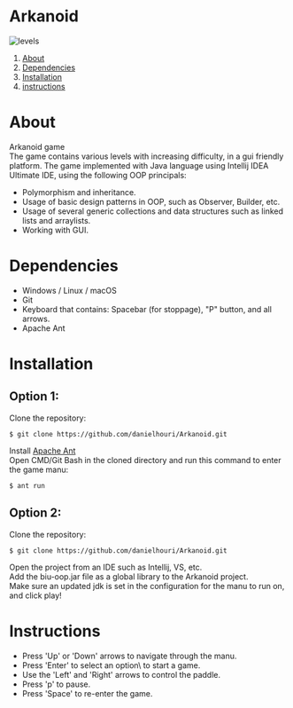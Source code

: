 # Arkanoid
![levels](https://user-images.githubusercontent.com/92430368/182669623-f9cafd7d-552d-4ce7-bbdd-8a4f9c0119f9.png)
1. <a href="#About">About</a>
2. <a href="#Dependencies">Dependencies</a>
3. <a href="#bar">Installation</a>
4. <a href="#bar">instructions</a>
# About
Arkanoid game<br>
The game contains various levels with increasing difficulty, in a gui friendly platform.
The game implemented with Java language using Intellij IDEA Ultimate IDE, using the following OOP principals:
- Polymorphism and inheritance.
- Usage of basic design patterns in OOP, such as Observer, Builder, etc.
- Usage of several generic collections and data structures such as linked lists and arraylists.
- Working with GUI.
# Dependencies
- Windows / Linux / macOS
- Git
- Keyboard that contains: Spacebar (for stoppage), "P" button, and all arrows.
- Apache Ant
# Installation
## Option 1:
 Clone the repository:<br>
 
    $ git clone https://github.com/danielhouri/Arkanoid.git
    
Install [Apache Ant](https://ant.apache.org/bindownload.cgi)<br>
Open CMD/Git Bash in the cloned directory and run this command to enter the game manu:

    $ ant run
##   Option 2:
Clone the repository:

    $ git clone https://github.com/danielhouri/Arkanoid.git
Open the project from an IDE such as Intellij, VS, etc.<br>
Add the biu-oop.jar file as a global library to the Arkanoid project.<br>
Make sure an updated jdk is set in the configuration for the manu to run on, and click play!

# Instructions
- Press 'Up' or 'Down' arrows to navigate through the manu.
- Press 'Enter' to select an option\ to start a game.
- Use the 'Left' and 'Right' arrows to control the paddle.
- Press 'p' to pause.
- Press 'Space' to re-enter the game.

